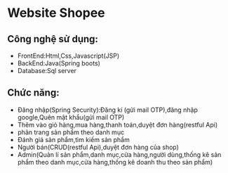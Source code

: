 # Website Shopee

## Công nghệ sử dụng:
 * FrontEnd:Html,Css,Javascript(JSP)
 * BackEnd:Java(Spring boots)
 * Database:Sql server
## Chức năng:
  * Đăng nhập(Spring Security):Đăng kí (gửi mail OTP),đăng nhập google,Quên mật
  khẩu(gửi mail OTP)
  * Thêm vào giỏ hàng,mua hàng,thanh toán,duyệt đơn hàng(restful Api)
  * phân trang sản phẩm theo danh mục
  * Đánh giá sản phẩm,tìm kiếm sản phẩm
  * Người bán(CRUD(restful Api),duyệt đơn hàng của shop)
  * Admin(Quản lí sản phẩm,danh mục,cửa hàng,người dùng,thống
  kê sản phẩm theo danh mục,cửa hàng,thống kê doanh thu theo
  sản phẩm)
